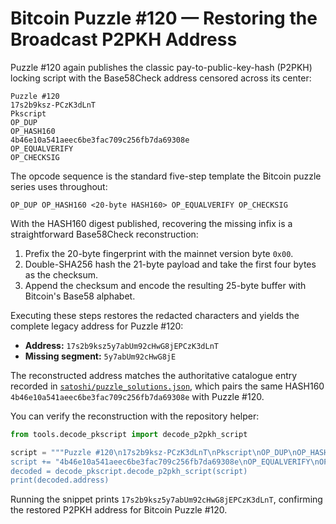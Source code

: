 # Bitcoin Puzzle #120 — Restoring the Broadcast P2PKH Address

Puzzle #120 again publishes the classic pay-to-public-key-hash (P2PKH)
locking script with the Base58Check address censored across its center:

```
Puzzle #120
17s2b9ksz-PCzK3dLnT
Pkscript
OP_DUP
OP_HASH160
4b46e10a541aeec6be3fac709c256fb7da69308e
OP_EQUALVERIFY
OP_CHECKSIG
```

The opcode sequence is the standard five-step template the Bitcoin puzzle
series uses throughout:

```
OP_DUP OP_HASH160 <20-byte HASH160> OP_EQUALVERIFY OP_CHECKSIG
```

With the HASH160 digest published, recovering the missing infix is a
straightforward Base58Check reconstruction:

1. Prefix the 20-byte fingerprint with the mainnet version byte `0x00`.
2. Double-SHA256 hash the 21-byte payload and take the first four bytes as the
   checksum.
3. Append the checksum and encode the resulting 25-byte buffer with Bitcoin's
   Base58 alphabet.

Executing these steps restores the redacted characters and yields the complete
legacy address for Puzzle #120:

- **Address:** `17s2b9ksz5y7abUm92cHwG8jEPCzK3dLnT`
- **Missing segment:** `5y7abUm92cHwG8jE`

The reconstructed address matches the authoritative catalogue entry recorded in
[`satoshi/puzzle_solutions.json`](../satoshi/puzzle_solutions.json), which pairs
the same HASH160 `4b46e10a541aeec6be3fac709c256fb7da69308e` with Puzzle #120.

You can verify the reconstruction with the repository helper:

```python
from tools.decode_pkscript import decode_p2pkh_script

script = """Puzzle #120\n17s2b9ksz-PCzK3dLnT\nPkscript\nOP_DUP\nOP_HASH160\n"
script += "4b46e10a541aeec6be3fac709c256fb7da69308e\nOP_EQUALVERIFY\nOP_CHECKSIG"\n
decoded = decode_pkscript.decode_p2pkh_script(script)
print(decoded.address)
```

Running the snippet prints `17s2b9ksz5y7abUm92cHwG8jEPCzK3dLnT`, confirming the
restored P2PKH address for Bitcoin Puzzle #120.
